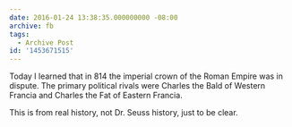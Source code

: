 ```yaml
---
date: 2016-01-24 13:38:35.000000000 -08:00
archive: fb
tags: 
  - Archive Post
id: '1453671515'
---
```


Today I learned that in 814 the imperial crown of the Roman Empire was in dispute. The primary political rivals were Charles the Bald of Western Francia and Charles the Fat of Eastern Francia. 

This is from real history, not Dr. Seuss history, just to be clear.
